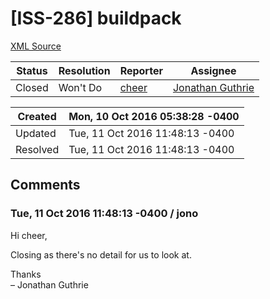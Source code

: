 # [ISS-286] buildpack

[XML Source](../xml/ISS-286.xml)
<p></p>





Status|Resolution|Reporter|Assignee
------|----------|--------|--------
Closed|Won't Do|[cheer](726451484@qq.com)|[Jonathan Guthrie]($jono)





Created|Mon, 10 Oct 2016 05:38:28 -0400
-------|--------------
Updated|Tue, 11 Oct 2016 11:48:13 -0400
Resolved|Tue, 11 Oct 2016 11:48:13 -0400


## Comments




### Tue, 11 Oct 2016 11:48:13 -0400 / jono 

<p><p>Hi cheer,</p>

<p>Closing as there's no detail for us to look at.</p>

<p>Thanks<br/>
– Jonathan Guthrie</p></p>


